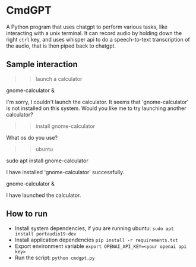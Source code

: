 # CmdGPT
A Python program that uses chatgpt to perform various tasks, like interacting with a unix terminal. It can record audio
by holding down the right `ctrl` key, and uses whisper api to do a speech-to-text transcription of the audio, that is
then piped back to chatgpt.

## Sample interaction
  >> launch a calculator

  <cmd>gnome-calculator &</cmd>

  I'm sorry, I couldn't launch the calculator. It seems that 'gnome-calculator' is not installed on this system. Would you like me to try launching another calculator?

  >> install gnome-calculator

  What os do you use?

  >> ubuntu

  <cmd>sudo apt install gnome-calculator</cmd>

  I have installed 'gnome-calculator' successfully.

  <cmd>gnome-calculator &</cmd>

  I have launched the calculator.


## How to run

* Install system dependencies, if you are running ubuntu: `sudo apt install portaudio19-dev`
* Install application dependencies `pip install -r requirements.txt`
* Export environment variable `export OPENAI_API_KEY=<your openai api key>`
* Run the script: `python cmdgpt.py`
